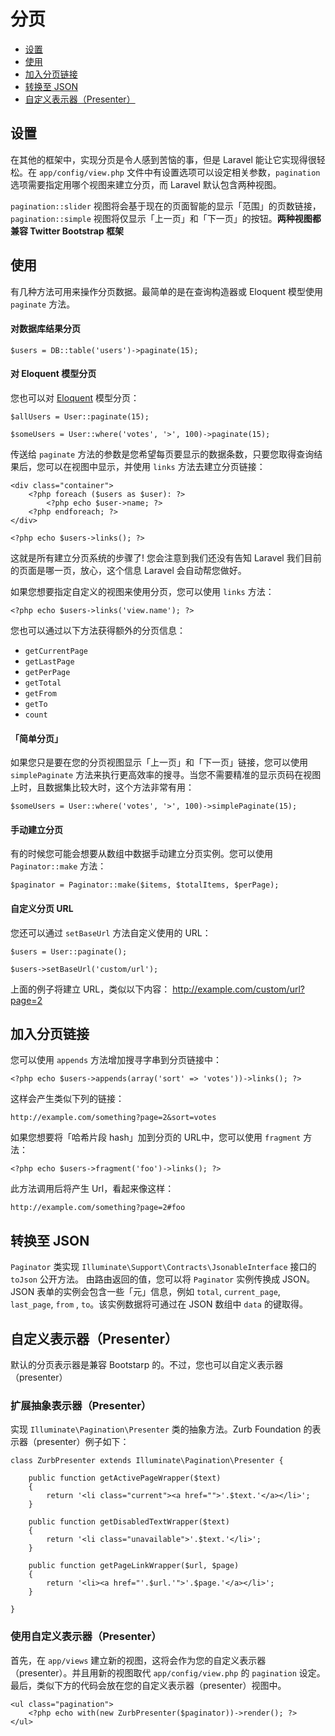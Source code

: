 # 分页

- [设置](#configuration)
- [使用](#usage)
- [加入分页链接](#appending-to-pagination-links)
- [转换至 JSON](#converting-to-json)
- [自定义表示器（Presenter）](#custom-presenters)

<a name="configuration"></a>
## 设置

在其他的框架中，实现分页是令人感到苦恼的事，但是 Laravel 能让它实现得很轻松。在 `app/config/view.php` 文件中有设置选项可以设定相关参数，`pagination` 选项需要指定用哪个视图来建立分页，而 Laravel 默认包含两种视图。

`pagination::slider` 视图将会基于现在的页面智能的显示「范围」的页数链接，`pagination::simple` 视图将仅显示「上一页」和「下一页」的按钮。**两种视图都兼容  Twitter Bootstrap 框架**

<a name="usage"></a>
## 使用

有几种方法可用来操作分页数据。最简单的是在查询构造器或 Eloquent 模型使用 `paginate` 方法。

#### 对数据库结果分页

	$users = DB::table('users')->paginate(15);

#### 对 Eloquent 模型分页

您也可以对 [Eloquent](/docs/eloquent) 模型分页：

	$allUsers = User::paginate(15);

	$someUsers = User::where('votes', '>', 100)->paginate(15);

传送给 `paginate` 方法的参数是您希望每页要显示的数据条数，只要您取得查询结果后，您可以在视图中显示，并使用 `links` 方法去建立分页链接：

	<div class="container">
		<?php foreach ($users as $user): ?>
			<?php echo $user->name; ?>
		<?php endforeach; ?>
	</div>

	<?php echo $users->links(); ?>

这就是所有建立分页系统的步骤了! 您会注意到我们还没有告知 Laravel 我们目前的页面是哪一页，放心，这个信息 Laravel 会自动帮您做好。

如果您想要指定自定义的视图来使用分页，您可以使用 `links` 方法：

	<?php echo $users->links('view.name'); ?>

您也可以通过以下方法获得额外的分页信息：

- `getCurrentPage`
- `getLastPage`
- `getPerPage`
- `getTotal`
- `getFrom`
- `getTo`
- `count`


#### 「简单分页」

如果您只是要在您的分页视图显示「上一页」和「下一页」链接，您可以使用 `simplePaginate`  方法来执行更高效率的搜寻。当您不需要精准的显示页码在视图上时，且数据集比较大时，这个方法非常有用：

	$someUsers = User::where('votes', '>', 100)->simplePaginate(15);

#### 手动建立分页

有的时候您可能会想要从数组中数据手动建立分页实例。您可以使用 `Paginator::make` 方法：

	$paginator = Paginator::make($items, $totalItems, $perPage);

#### 自定义分页 URL

您还可以通过 `setBaseUrl` 方法自定义使用的 URL：

	$users = User::paginate();

	$users->setBaseUrl('custom/url');

上面的例子将建立 URL，类似以下内容： http://example.com/custom/url?page=2

<a name="appending-to-pagination-links"></a>
## 加入分页链接

您可以使用 `appends` 方法增加搜寻字串到分页链接中：

	<?php echo $users->appends(array('sort' => 'votes'))->links(); ?>

这样会产生类似下列的链接：

	http://example.com/something?page=2&sort=votes

如果您想要将「哈希片段 hash」加到分页的 URL中，您可以使用 `fragment` 方法：

	<?php echo $users->fragment('foo')->links(); ?>

此方法调用后将产生 Url，看起来像这样：

	http://example.com/something?page=2#foo

<a name="converting-to-json"></a>
## 转换至 JSON

`Paginator` 类实现 `Illuminate\Support\Contracts\JsonableInterface` 接口的 `toJson` 公开方法。 由路由返回的值，您可以将 `Paginator` 实例传换成 JSON。JSON 表单的实例会包含一些「元」信息，例如 `total`, `current_page`, `last_page`, `from` , `to`。该实例数据将可通过在 JSON 数组中 `data` 的键取得。

<a name="custom-presenters"></a>
## 自定义表示器（Presenter）

默认的分页表示器是兼容 Bootstarp 的。不过，您也可以自定义表示器（presenter）

### 扩展抽象表示器（Presenter）

实现 `Illuminate\Pagination\Presenter` 类的抽象方法。Zurb Foundation 的表示器（presenter）例子如下：

    class ZurbPresenter extends Illuminate\Pagination\Presenter {

        public function getActivePageWrapper($text)
        {
            return '<li class="current"><a href="">'.$text.'</a></li>';
        }

        public function getDisabledTextWrapper($text)
        {
            return '<li class="unavailable">'.$text.'</li>';
        }

        public function getPageLinkWrapper($url, $page)
        {
            return '<li><a href="'.$url.'">'.$page.'</a></li>';
        }

    }

### 使用自定义表示器（Presenter）

首先，在 `app/views` 建立新的视图，这将会作为您的自定义表示器（presenter）。并且用新的视图取代 `app/config/view.php` 的 `pagination` 设定。最后，类似下方的代码会放在您的自定义表示器（presenter）视图中。

    <ul class="pagination">
        <?php echo with(new ZurbPresenter($paginator))->render(); ?>
    </ul>
